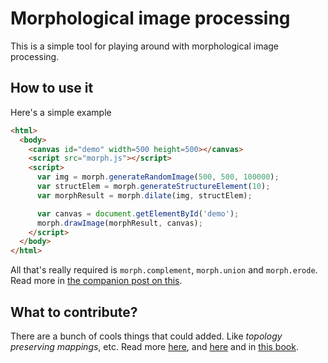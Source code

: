 # Morphological image processing
This is a simple tool for playing around with morphological image processing.

## How to use it
Here's a simple example
```html
<html>
  <body>
    <canvas id="demo" width=500 height=500></canvas>
    <script src="morph.js"></script>
    <script>
      var img = morph.generateRandomImage(500, 500, 100000);
      var structElem = morph.generateStructureElement(10);
      var morphResult = morph.dilate(img, structElem);

      var canvas = document.getElementById('demo');
      morph.drawImage(morphResult, canvas);
    </script>
  </body>
</html>
```
All that's really required is `morph.complement`, `morph.union` and `morph.erode`.
Read more in [the companion post on this](http://danielrapp.github.io/morph/).

## What to contribute?
There are a bunch of cools things that could
added. Like _topology preserving mappings_, etc.
Read more [here](http://www.isy.liu.se/cvl/edu/TSBB08/lectures/DBgrk6.pdf), and [here](http://www.isy.liu.se/cvl/edu/TSBB08/lectures/DBgrk7.pdf)
and in [this book](http://www.bioss.ac.uk/people/chris/ch5.pdf).
